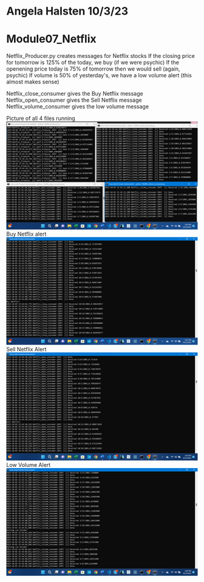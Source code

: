 # Angela Halsten 10/3/23

# Module07_Netflix
Netflix_Producer.py creates messages for Netflix stocks
If the closing price for tomorrow is 125% of the today, we buy (if we were psychic)
If the openening price today is 75% of tomorrow then we would sell (again, psychic)
If volume is 50% of yesterday's, we have a low volume alert (this almost makes sense)

Netflix_close_consumer gives the Buy Netflix message
Netflix_open_consumer gives the Sell Netflix message
Netflix_volume_consumer gives the low volume message

Picture of all 4 files running
![Alt text](<Screenshot 2023-10-03 154531.png>)
Buy Netflix alert
![Alt text](<Screenshot 2023-10-03 154559.png>)
Sell Netflix Alert
![Alt text](<Screenshot 2023-10-03 154619.png>)
Low Volume Alert
![Alt text](<Screenshot 2023-10-03 154638.png>)
